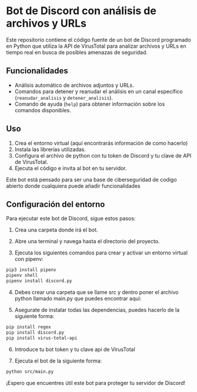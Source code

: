 # Bot de Discord con análisis de archivos y URLs

Este repositorio contiene el código fuente de un bot de Discord programado en Python que utiliza la API de VirusTotal para analizar archivos y URLs en tiempo real en busca de posibles amenazas de seguridad.

## Funcionalidades

- Análisis automático de archivos adjuntos y URLs.
- Comandos para detener y reanudar el análisis en un canal específico (`reanudar_analisis` y `detener_analisis`).
- Comando de ayuda (`help`) para obtener información sobre los comandos disponibles.

## Uso

1. Crea el entorno virtual (aquí encontrarás información de como hacerlo)
2. Instala las librerías utilizadas.
3. Configura el archívo de python con tu token de Discord y tu clave de API de VirusTotal.
4. Ejecuta el código e invita al bot en tu servidor.

Este bot está pensado para ser una base de ciberseguridad de codigo abierto donde cualquiera puede añadir funcionalidades 

## Configuración del entorno

Para ejecutar este bot de Discord, sigue estos pasos:

1. Crea una carpeta donde irá el bot.

2. Abre una terminal y navega hasta el directorio del proyecto.

3. Ejecuta los siguientes comandos para crear y activar un entorno virtual con pipenv:

```bash
pip3 install pipenv
pipenv shell
pipenv install discord.py
```
4. Debes crear una carpeta que se llame src y dentro poner el archivo python llamado main.py que puedes encontrar aquí:

5. Asegurate de instalar todas las dependencias, puedes hacerlo de la siguiente forma:

```bash
pip install regex
pip install discord.py
pip install virus-total-api
```
6. Introduce tu bot token y tu clave api de VirusTotal

7. Ejecuta el bot de la siguiente forma:

```bash
python src/main.py
```

¡Espero que encuentres útil este bot para proteger tu servidor de Discord!
